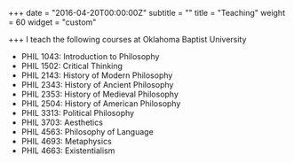 +++
date = "2016-04-20T00:00:00Z"
subtitle = ""
title = "Teaching"
weight = 60
widget = "custom"

+++
I teach the following courses at Oklahoma Baptist University

* PHIL 1043: Introduction to Philosophy
* PHIL 1502: Critical Thinking
* PHIL 2143: History of Modern Philosophy
* PHIL 2343: History of Ancient Philosophy
* PHIL 2353: History of Medieval Philosophy
* PHIL 2504: History of American Philosophy
* PHIL 3313: Political Philosophy
* PHIL 3703: Aesthetics
* PHIL 4563: Philosophy of Language
* PHIL 4693: Metaphysics
* PHIL 4663: Existentialism
